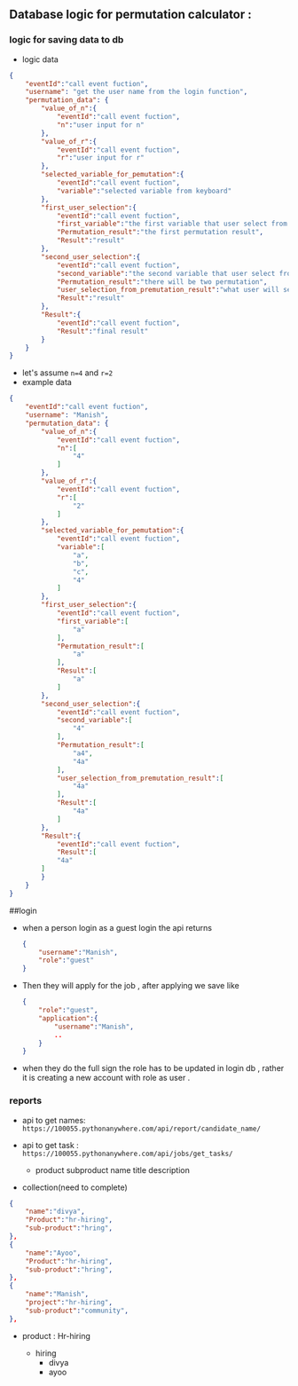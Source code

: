 ## Database logic for permutation calculator :

### logic for saving data to db
- logic data
```json
{
    "eventId":"call event fuction", 
    "username": "get the user name from the login function",
    "permutation_data": {
        "value_of_n":{
            "eventId":"call event fuction",
            "n":"user input for n"
        },
        "value_of_r":{
            "eventId":"call event fuction",
            "r":"user input for r"
        },
        "selected_variable_for_pemutation":{
            "eventId":"call event fuction",
            "variable":"selected variable from keyboard"
        },
        "first_user_selection":{
            "eventId":"call event fuction",
            "first_variable":"the first variable that user select from the selected_variable_for_pemutation stage",
            "Permutation_result":"the first permutation result",
            "Result":"result"
        },
        "second_user_selection":{
            "eventId":"call event fuction",
            "second_variable":"the second variable that user select from the selected_variable_for_pemutation stage",
            "Permutation_result":"there will be two permutation",
            "user_selection_from_premutation_result":"what user will select from the two permutation from Permutation_result",
            "Result":"result"
        },
        "Result":{
            "eventId":"call event fuction",
            "Result":"final result"
        }
    }
}
```


-   let's assume `n=4` and `r=2`
-   example data
```json
{
    "eventId":"call event fuction", 
    "username": "Manish",
    "permutation_data": {
        "value_of_n":{
            "eventId":"call event fuction",
            "n":[
                "4"
            ]
        },
        "value_of_r":{
            "eventId":"call event fuction",
            "r":[
                "2"
            ]
        },
        "selected_variable_for_pemutation":{
            "eventId":"call event fuction",
            "variable":[
                "a",
                "b",
                "c",
                "4"
            ]
        },
        "first_user_selection":{
            "eventId":"call event fuction",
            "first_variable":[
                "a"
            ],
            "Permutation_result":[
                "a"
            ],
            "Result":[
                "a"
            ]
        },
        "second_user_selection":{
            "eventId":"call event fuction",
            "second_variable":[
                "4"
            ],
            "Permutation_result":[
                "a4",
                "4a"
            ],
            "user_selection_from_premutation_result":[
                "4a"
            ],
            "Result":[
                "4a"
            ]
        },
        "Result":{
            "eventId":"call event fuction",
            "Result":[
            "4a"
        ]
        }
    }
}
```

##login

- when a person login as a guest login the api returns 
&nbsp;
    ```json
    {
        "username":"Manish",
        "role":"guest"
    }
    ```
- Then they will apply for the job , after applying we save like
&nbsp;
    ```json
    {
        "role":"guest",
        "application":{
            "username":"Manish",
            ..
        }
    }
- when they do the full sign the role has to be updated in login db , rather it is creating a new account with role as user .




### reports
- api to get names:
    `https://100055.pythonanywhere.com/api/report/candidate_name/`
- api to get task :
    `https://100055.pythonanywhere.com/api/jobs/get_tasks/`
    -  product subproduct name title description

- collection(need to complete)
```json
{
    "name":"divya",
    "Product":"hr-hiring",
    "sub-product":"hring",
},
{
    "name":"Ayoo",
    "Product":"hr-hiring",
    "sub-product":"hring",
},
{
    "name":"Manish",
    "project":"hr-hiring",
    "sub-product":"community",
},
```

- product : Hr-hiring

    - hiring
        - divya
        - ayoo


